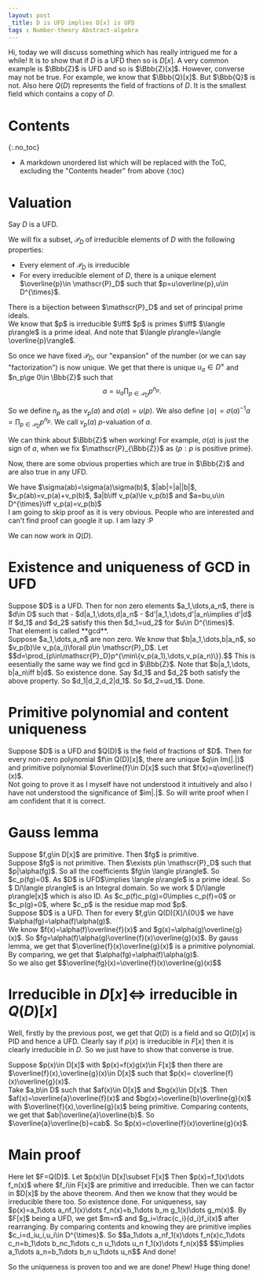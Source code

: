 ```yaml
---
layout: post
_title: D is UFD implies D[x] is UFD
tags : Number-theory Abstract-algebra 
---
```


Hi, today we will discuss something which has really intrigued me for a while! It is to show that if $D$ is a UFD then so is $D[x]$. A very common example is $\Bbb{Z}$ is UFD and so is $\Bbb{Z}[x]$. However, converse may not be true. For example, we know that $\Bbb{Q}[x]$. But $\Bbb{Q}$ is not. 
Also here $Q(D)$ represents the field of fractions of $D$. It is the smallest field which contains a copy of $D$.

# Contents
{:.no_toc}

* A markdown unordered list which will be replaced with the ToC, excluding the "Contents header" from above
{:toc}

# Valuation

Say $D$ is a UFD.

We will fix a subset, $\mathscr{P}_D$  of irreducible elements of $D$ with the following properties:
- Every element of $\mathscr{P}_D$ is irreducible
- For every irreducible element of $D$, there is a unique element $\overline{p}\in \mathscr{P}_D$ such that $p=u\overline{p},u\in D^{\times}$.

<div class="claim">
There is a bijection between $\mathscr{P}_D$ and set of principal prime ideals.
</div>
<div class="proof">
We know that $p$ is irreducible $\iff$ $p$ is primes $\iff$ $\langle p\rangle$ is a prime ideal. And note that $\langle p\rangle=\langle \overline{p}\rangle$.
</div>

So once we have fixed $\mathscr{P}_ {D}$, our "expansion" of the number (or we can say "factorization") is now unique. We get that there is unique $u_a\in D^{\times}$ and $n_p\ge 0\in \Bbb{Z}$ such that $$a=u_a\prod_{p\in\mathscr{P}_D}p^{n_p}.$$

So we define $n_p$ as the $v_p(a)$ and $\sigma(a)=u(p)$. We also define $\mid a \mid=\sigma(a)^{-1}a=\prod_{p\in\mathscr{P}_D}p^{n_p}$. We call $v_p(a)$ $p$-valuation of $a$.

We can think about $\Bbb{Z}$ when working! For example, $\sigma(a)$ is just the sign of $a$, when we fix $\mathscr{P}_{\Bbb{Z}}$ as $\{p: p\text{ is positive prime}\}$.

Now, there are some obvious properties which are true in $\Bbb{Z}$ and are also true in any UFD.

<div class="theorem">
We have $\sigma(ab)=\sigma(a)\sigma(b)$, $|ab|=|a||b|$, $v_p(ab)=v_p(a)+v_p(b)$, $a|b\iff v_p(a)\le v_p(b)$ and $a=bu,u\in D^{\times}\iff v_p(a)=v_p(b)$
</div>
I am going to skip proof as it is very obvious. People who are interested and can't find proof can google it up. I am lazy :P

We can now work in $Q(D)$. 

# Existence and uniqueness of GCD in UFD

<div class="theorem">
Suppose $D$ is a UFD. Then for non zero elements $a_1,\dots,a_n$, there is $d\in D$ such that 
- $d|a_1,\dots,d|a_n$
- $d'|a_1,\dots,d'|a_n\implies d'|d$
If $d_1$ and $d_2$ satisfy this then $d_1=ud_2$ for $u\in D^{\times}$. 
</div>
That element is called **gcd**.

<div class="proof">
Suppose $a_1,\dots,a_n$ are non zero. We know that $b|a_1,\dots,b|a_n$, so $v_p(b)\le v_p(a_i)\forall p\in \mathscr{P}_D$. Let $$d=\prod_{p\in\mathscr{P}_D}p^{\min\{v_p(a_1),\dots,v_p(a_n)\}}.$$ This is eesentially the same way we find gcd in $\Bbb{Z}$. 
Note that $b|a_1,\dots, b|a_n\iff b|d$. So existence done.
Say $d_1$ and $d_2$ both satisfy the above property. So $d_1|d_2,d_2|d_1$. So $d_2=ud_1$. Done.
</div>

# Primitive polynomial and content uniqueness

<div class="theorem">
Suppose $D$ is a UFD and $Q(D)$ is the field of fractions of $D$. Then for every non-zero polynomial $f\in Q(D)[x]$, there are unique $q\in Im(|.|)$ and primitive polynomial $\overline{f}\in D[x]$ such that $f(x)=q\overline{f}(x)$.
</div>
Not going to prove it as I myself have not understood it intuitively and also I have not understood the significance of $im|.|$. So will write proof when I am confident that it is correct.

# Gauss lemma

<div class="theorem">
Suppose $f,g\in D[x]$ are primitive. Then $fg$ is primitive.
</div>
<div class="proof">
Suppose $fg$ is not primitive. Then $\exists p\in \mathscr{P}_D$ such that $p|\alpha(fg)$. So all the coefficients $fg\in \langle p\rangle$. So $c_p(fg)=0$. As $D$ is UFD$\implies \langle p\rangle$ is a prime ideal. So $ D/\langle p\rangle$ is an Integral domain. So we work $ D/\langle p\rangle[x]$ which is also ID. As $c_p(f)c_p(g)=0\implies c_p(f)=0$ or $c_p(g)=0$, where $c_p$ is the residue map mod $p$.
</div>

<div class="theorem">
Suppose $D$ is a UFD. Then for every $f,g\in Q(D)[X]/\{0\}$ we have $\alpha(fg)=\alpha(f)\alpha(g)$. 
</div>
<div class="proof">
We know $f(x)=\alpha(f)\overline{f}(x)$ and $g(x)=\alpha(g)\overline{g}(x)$. So $fg=\alpha(f)\alpha(g)\overline{f}(x)\overline{g}(x)$. By gauss lemma, we get that $\overline{f}(x)\overline{g}(x)$ is a primitive polynomial. By comparing, we get that $\alpha(fg)=\alpha(f)\alpha(g)$.
</div>
<div class="remark">
So we also get 
  $$\overline{fg}(x)=\overline{f}(x)\overline{g}(x)$$
</div>



# Irreducible in $D[x]\iff$ irreducible in $Q(D)[x]$



Well, firstly by the previous post, we get that $Q(D)$ is a field and so $Q(D)[x]$ is PID and hence a UFD.
Clearly say if $p(x)$ is irreducible in $F[x]$ then it is clearly irreducible in $D$. So we just have to show that converse is true. 

<div class="theorem">
Suppose $p(x)\in D[x]$ with $p(x)=f(x)g(x)\in F[x]$ then there are $\overline{f}(x),\overline{g}(x)\in D[x]$ such that $p(x)= c\overline{f}(x)\overline{g}(x)$.
</div>
<div class+"proof">
Take $a,b\in D$ such that $af(x)\in D[x]$ and $bg(x)\in D[x]$. Then $af(x)=\overline{a}\overline{f}(x)$ and $bg(x)=\overline{b}\overline{g}(x)$ with $\overline{f}(x),\overline{g}(x)$ being primitive. Comparing contents, we get that $ab|\overline{a}\overline{b}$. So $\overline{a}\overline{b}=cab$. So $p(x)=c\overline{f}(x)\overline{g}(x)$.
</div>

# Main proof

<div class="proof">
Here let $F=Q(D)$.
Let $p(x)\in D[x]\subset F[x]$ Then $p(x)=f_1(x)\dots f_n(x)$ where $f_i\in F[x]$ are primitive and irreducible. Then we can factor in $D[x]$ by the above theorem. And then we know that they would be irreducible there too. So existence done.
For uniqueness, say $p(x)=a_1\dots a_nf_1(x)\dots f_n(x)=b_1\dots b_m g_1(x)\dots g_m(x)$. By $F[x]$ being a UFD, we get $m=n$ and $g_i=\frac{c_i}{d_i}f_i(x)$ after rearranging. By comparing contents and knowing they are primitive implies $c_i=d_iu_i,u_i\in D^{\times}$.
So $$a_1\dots a_nf_1(x)\dots f_n(x)c_1\dots c_n=b_1\dots b_nc_1\dots c_n u_1\dots u_n f_1(x)\dots f_n(x)$$
$$\implies a_1\dots a_n=b_1\dots b_n u_1\dots u_n$$
And done! 
</div>

So the uniqueness is proven too and we are done!
Phew! Huge thing done!
